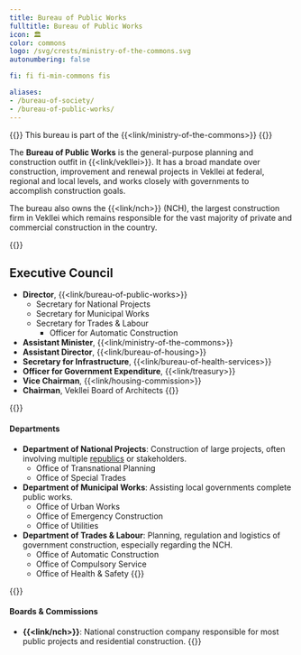```yaml
---
title: Bureau of Public Works
fulltitle: Bureau of Public Works
icon: 🏛️
color: commons
logo: /svg/crests/ministry-of-the-commons.svg
autonumbering: false

fi: fi fi-min-commons fis

aliases:
- /bureau-of-society/
- /bureau-of-public-works/
---
```

{{<note series>}}
 This bureau is part of the {{<link/ministry-of-the-commons>}}
{{</note>}}

The <span class="fi fi-min-commons fis"></span> **Bureau of Public Works** is the general-purpose planning and construction outfit in {{<link/vekllei>}}. It has a broad mandate over construction, improvement and renewal projects in Vekllei at federal, regional and local levels, and works closely with governments to accomplish construction goals.

The bureau also owns the {{<link/nch>}} (NCH), the largest construction firm in Vekllei which remains responsible for the vast majority of private and commercial construction in the country.

{{<note panel>}}
## Executive Council

* **Director**, {{<link/bureau-of-public-works>}}
	* Secretary for National Projects
	* Secretary for Municipal Works
	* Secretary for Trades & Labour
		* Officer for Automatic Construction
* **Assistant Minister**, {{<link/ministry-of-the-commons>}}
* **Assistant Director**, {{<link/bureau-of-housing>}}
* **Secretary for Infrastructure**, {{<link/bureau-of-health-services>}}
* **Officer for Government Expenditure**, {{<link/treasury>}}
* **Vice Chairman**, {{<link/housing-commission>}}
* **Chairman**, Vekllei Board of Architects
{{</note>}}

{{<note panel>}}
#### Departments
* **Department of National Projects**: Construction of large projects, often involving multiple [republics](/republics/) or stakeholders.
	* Office of Transnational Planning
	* Office of Special Trades
* **Department of Municipal Works**: Assisting local governments complete public works.
	* Office of Urban Works
	* Office of Emergency Construction
	* Office of Utilities
* **Department of Trades & Labour**: Planning, regulation and logistics of government construction, especially regarding the NCH.
	* Office of Automatic Construction
	* Office of Compulsory Service
	* Office of Health & Safety
{{</note>}}

{{<note panel>}}
#### Boards & Commissions

* **{{<link/nch>}}**: National construction company responsible for most public projects and residential construction.
{{</note>}}